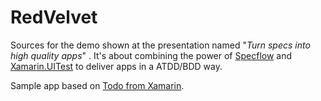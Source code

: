 # RedVelvet
Sources for the demo shown at the presentation named "*Turn specs into high quality apps*" . It's about combining the power of [Specflow](http://specflow.org/) and [Xamarin.UITest](https://developer.xamarin.com/guides/testcloud/uitest/) to deliver apps in a ATDD/BDD way.

Sample app based on [Todo from Xamarin](https://github.com/xamarin/xamarin-forms-samples/tree/master/Todo).